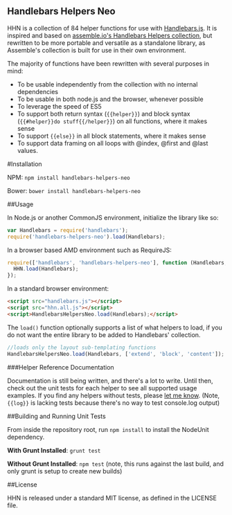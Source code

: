 Handlebars Helpers Neo
---

HHN is a collection of 84 helper functions for use with [Handlebars.js](http://handlebarsjs.com).  It is inspired and based on [assemble.io's Handlebars Helpers collection](https://github.com/assemble/handlebars-helpers), but rewritten to be more portable and versatile as a standalone library, as Assemble's collection is built for use in their own environment.

The majority of functions have been rewritten with several purposes in mind:

- To be usable independently from the collection with no internal dependencies
- To be usable in both node.js and the browser, whenever possible
- To leverage the speed of ES5
- To support both return syntax (`{{helper}}`) and block syntax (`{{#helper}}do stuff{{/helper}}`) on all functions, where it makes sense
- To support `{{else}}` in all block statements, where it makes sense
- To support data framing on all loops with @index, @first and @last values.

#Installation

NPM: `npm install handlebars-helpers-neo`

Bower: `bower install handlebars-helpers-neo`

##Usage

In Node.js or another CommonJS environment, initialize the library like so:

```js
var Handlebars = require('handlebars');
require('handlebars-helpers-neo').load(Handlebars);
```

In a browser based AMD environment such as RequireJS:

```js
require(['handlebars', 'handlebars-helpers-neo'], function (Handlebars, HHN) {
  HHN.load(Handlebars);
});
```

In a standard browser environment:

```html
<script src="handlebars.js"></script>
<script src="hhn.all.js"></script>
<script>HandlebarsHelpersNeo.load(Handlebars);</script>
```

The `load()` function optionally supports a list of what helpers to load, if you do not want the entire library to be added to Handlebars' collection.

```js
//loads only the layout sub-templating functions
HandlebarsHelpersNeo.load(Handlebars, ['extend', 'block', 'content']);
```

###Helper Reference Documentation

Documentation is still being written, and there's a lot to write. Until then, check out the unit tests for each helper to see all supported usage examples. If you find any helpers without tests, please [let me know](http://twitter.com/ChiperSoft). (Note, `{{log}}` is lacking tests because there's no way to test console.log output)

##Building and Running Unit Tests

From inside the repository root, run `npm install` to install the NodeUnit dependency.

**With Grunt Installed**: `grunt test`

**Without Grunt Installed**: `npm test` (note, this runs against the last build, and only grunt is setup to create new builds)

##License

HHN is released under a standard MIT license, as defined in the LICENSE file.